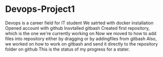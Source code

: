 # Devops-Project1
Devops is a career field for IT student
We satrted with docker installation
Opened account with github
Insvtalled gitbash
Created first repository, which is the one we're currently working on
Now we moved to how to add files into repository either by dragging or by addingfiles from gitbash
Also, we worked on how to work on gitbash and send it directly to the repository folder on github
This is the status of my progress for a stater. 
